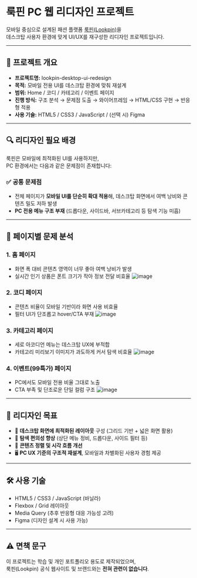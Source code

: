 # 룩핀 PC 웹 리디자인 프로젝트

모바일 중심으로 설계된 패션 플랫폼 [룩핀(Lookpin)](https://lookpin.co.kr)을  
데스크탑 사용자 환경에 맞게 UI/UX를 재구성한 리디자인 프로젝트입니다.

---

## 📌 프로젝트 개요

- **프로젝트명:** lookpin-desktop-ui-redesign  
- **목적:** 모바일 전용 UI를 데스크탑 환경에 맞춰 재설계  
- **범위:** Home / 코디 / 카테고리 / 이벤트 페이지  
- **진행 방식:** 구조 분석 → 문제점 도출 → 와이어프레임 → HTML/CSS 구현 → 반응형 적용  
- **사용 기술:** HTML5 / CSS3 / JavaScript / (선택 시) Figma

---

## 🔍 리디자인 필요 배경

룩핀은 모바일에 최적화된 UI를 사용하지만,  
PC 환경에서는 다음과 같은 문제점이 존재합니다:

### ✅ 공통 문제점
- 전체 페이지가 **모바일 UI를 단순히 확대 적용**해, 데스크탑 화면에서 여백 낭비와 콘텐츠 밀도 저하 발생
- **PC 전용 메뉴 구조 부재** (드롭다운, 사이드바, 서브카테고리 등 탐색 기능 미흡)

---

## 📎 페이지별 문제 분석

### 1. 홈 페이지
- 화면 폭 대비 콘텐츠 영역이 너무 좋아 여백 낭비가 발생
- 실시간 인기 상품은 폰트 크기가 작아 정보 전달 비효율
![image](https://github.com/user-attachments/assets/963f8906-70fa-401f-98eb-1a18709257fd)


### 2. 코디 페이지
- 콘텐츠 비율이 모바일 기반이라 화면 사용 비효율
- 필터 UI가 단조롭고 hover/CTA 부재
![image](https://github.com/user-attachments/assets/a02254bf-0f12-480f-8226-f46d91d31c2b)


### 3. 카테고리 페이지
- 세로 아코디언 메뉴는 데스크탑 UX에 부적합
- 카테고리 미리보기 이미지가 과도하게 커서 탐색 비효율
![image](https://github.com/user-attachments/assets/935c4686-a80d-4a7e-8959-6a5b3b098bb0)

### 4. 이벤트(99특가) 페이지
- PC에서도 모바일 전용 비율 그대로 노출
- CTA 부족 및 단조로운 단일 컬럼 구조
![image](https://github.com/user-attachments/assets/aea44e3f-5693-4fff-9875-a59a457d5e5e)

---

## 🎯 리디자인 목표

- 📐 **데스크탑 화면에 최적화된 레이아웃** 구성 (그리드 기반 + 넓은 화면 활용)
- 🧭 **탐색 편의성 향상** (상단 메뉴 정비, 드롭다운, 사이드 필터 등)
- 🧱 **콘텐츠 정렬 및 시각 흐름 개선**
- 🖥️ **PC UX 기준의 구조적 재설계**, 모바일과 차별화된 사용자 경험 제공

---

## 🛠️ 사용 기술

- HTML5 / CSS3 / JavaScript (바닐라)
- Flexbox / Grid 레이아웃
- Media Query (추후 반응형 대응 가능성 고려)
- Figma (디자인 설계 시 사용 가능)

---

## ⚠️ 면책 문구

이 프로젝트는 학습 및 개인 포트폴리오 용도로 제작되었으며,  
룩핀(Lookpin) 공식 웹사이트 및 브랜드와는 **전혀 관련이 없습니다**.
